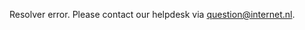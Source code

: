 Resolver error. Please contact our helpdesk via [question@internet.nl](mailto:question@internet.nl).
